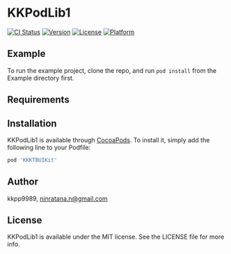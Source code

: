 # KKPodLib1

[![CI Status](https://img.shields.io/travis/kkpp9989/KKPodLib1.svg?style=flat)](https://travis-ci.org/kkpp9989/KKPodLib1)
[![Version](https://img.shields.io/cocoapods/v/KKPodLib1.svg?style=flat)](https://cocoapods.org/pods/KKPodLib1)
[![License](https://img.shields.io/cocoapods/l/KKPodLib1.svg?style=flat)](https://cocoapods.org/pods/KKPodLib1)
[![Platform](https://img.shields.io/cocoapods/p/KKPodLib1.svg?style=flat)](https://cocoapods.org/pods/KKPodLib1)

## Example

To run the example project, clone the repo, and run `pod install` from the Example directory first.

## Requirements

## Installation

KKPodLib1 is available through [CocoaPods](https://cocoapods.org). To install
it, simply add the following line to your Podfile:

```ruby
pod 'KKKTBUIKit'
```

## Author

kkpp9989, ninratana.n@gmail.com

## License

KKPodLib1 is available under the MIT license. See the LICENSE file for more info.
